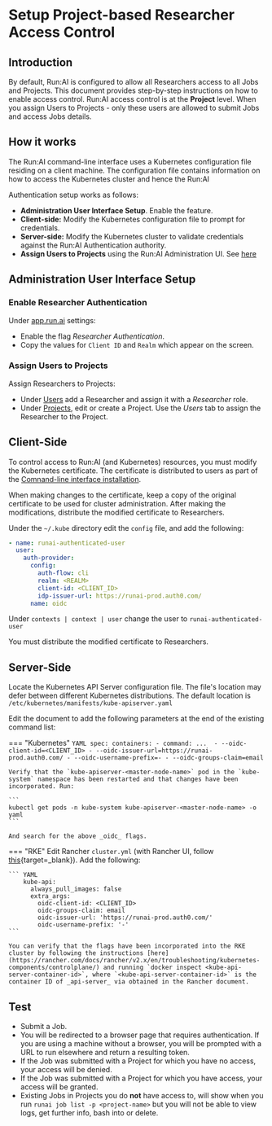 # Setup Project-based Researcher Access Control

## Introduction

By default, Run:AI is configured to allow all Researchers access to all Jobs and Projects.  This document provides step-by-step instructions on how to enable access control. Run:AI access control is at the __Project__ level. When you assign Users to Projects - only these users are allowed to submit Jobs and access Jobs details. 

## How it works

The Run:AI command-line interface uses a Kubernetes configuration file residing on a client machine. The configuration file contains information on how to access the Kubernetes cluster and hence the Run:AI 

Authentication setup works as follows:

* __Administration User Interface Setup__. Enable the feature.
* __Client-side:__ Modify the Kubernetes configuration file to prompt for credentials.
* __Server-side:__ Modify the Kubernetes cluster to validate credentials against the Run:AI Authentication authority. 
* __Assign Users to Projects__ using the Run:AI Administration UI. See [here](../../admin-ui-setup/project-setup/#assign-users-to-project)


## Administration User Interface Setup

### Enable Researcher Authentication

Under [app.run.ai](https://app.run.ai/general-settings) settings:

* Enable the flag _Researcher Authentication_.
* Copy the values for `Client ID` and `Realm` which appear on the screen. 

### Assign Users to Projects

Assign Researchers to Projects:

* Under [Users](https://app.run.ai/users) add a Researcher and assign it with a _Researcher_ role.
* Under [Projects](https://app.run.ai/projects), edit or create a Project. Use the _Users_ tab to assign the Researcher to the Project. 


## Client-Side

To control access to Run:AI (and Kubernetes) resources, you must modify the Kubernetes certificate. The certificate is distributed to users as part of the [Comnand-line interface installation](../../Researcher-Setup/cli-install#kubernetes-configuration). 

When making changes to the certificate, keep a copy of the original certificate to be used for cluster administration. After making the modifications, distribute the modified certificate to Researchers. 

Under the `~/.kube` directory edit the `config` file, and add the following:

``` YAML
- name: runai-authenticated-user
  user:
    auth-provider:
      config:
        auth-flow: cli
        realm: <REALM>
        client-id: <CLIENT_ID>
        idp-issuer-url: https://runai-prod.auth0.com/
      name: oidc
```

Under `contexts | context | user` change the user to `runai-authenticated-user`


You must distribute the modified certificate to Researchers. 


## Server-Side

Locate the Kubernetes API Server configuration file. The file's location may defer between different Kubernetes distributions. The default location is `/etc/kubernetes/manifests/kube-apiserver.yaml`

Edit the document to add the following parameters at the end of the existing command list:


=== "Kubernetes"
    ``` YAML
    spec:
      containers:
      - command:
        ... 
        - --oidc-client-id=<CLIENT_ID>
        - --oidc-issuer-url=https://runai-prod.auth0.com/
        - --oidc-username-prefix=-
        - --oidc-groups-claim=email
    ```

    Verify that the `kube-apiserver-<master-node-name>` pod in the `kube-system` namespace has been restarted and that changes have been incorporated. Run:

    ```
    kubectl get pods -n kube-system kube-apiserver-<master-node-name> -o yaml
    ```

    And search for the above _oidc_ flags. 

=== "RKE"
    Edit Rancher `cluster.yml` (with Rancher UI, follow [this](https://rancher.com/docs/rancher/v2.x/en/cluster-admin/editing-clusters/#editing-clusters-in-the-rancher-ui){target=_blank}). Add the following:

    ``` YAML
        kube-api:
          always_pull_images: false
          extra_args:
            oidc-client-id: <CLIENT_ID>
            oidc-groups-claim: email
            oidc-issuer-url: 'https://runai-prod.auth0.com/'
            oidc-username-prefix: '-'
    ```

    You can verify that the flags have been incorporated into the RKE cluster by following the instructions [here](https://rancher.com/docs/rancher/v2.x/en/troubleshooting/kubernetes-components/controlplane/) and running `docker inspect <kube-api-server-container-id>`, where `<kube-api-server-container-id>` is the container ID of _api-server_ via obtained in the Rancher document. 


## Test

* Submit a Job.
* You will be redirected to a browser page that requires authentication. If you are using a machine without a browser, you will be prompted with a URL to run elsewhere and return a resulting token. 
* If the Job was submitted with a Project for which you have no access, your access will be denied. 
* If the Job was submitted with a Project for which you have access, your access will be granted.
* Existing Jobs in Projects you do __not__ have access to, will show when you run `runai job list -p <project-name>` but you will not be able to view logs, get further info, bash into or delete. 

 
